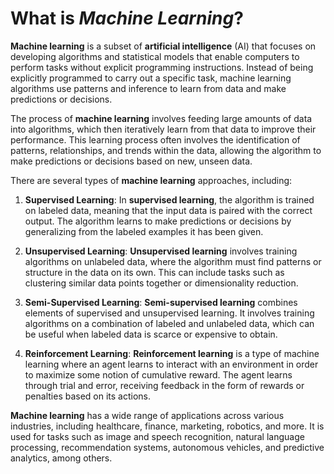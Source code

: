 # What is *Machine Learning*?

**Machine learning** is a subset of **artificial intelligence** (AI) that focuses on developing algorithms and statistical models that enable computers to perform tasks without explicit programming instructions. Instead of being explicitly programmed to carry out a specific task, machine learning algorithms use patterns and inference to learn from data and make predictions or decisions.

The process of **machine learning** involves feeding large amounts of data into algorithms, which then iteratively learn from that data to improve their performance. This learning process often involves the identification of patterns, relationships, and trends within the data, allowing the algorithm to make predictions or decisions based on new, unseen data.

There are several types of **machine learning** approaches, including:

1. **Supervised Learning**: In **supervised learning**, the algorithm is trained on labeled data, meaning that the input data is paired with the correct output. The algorithm learns to make predictions or decisions by generalizing from the labeled examples it has been given.

2. **Unsupervised Learning**: **Unsupervised learning** involves training algorithms on unlabeled data, where the algorithm must find patterns or structure in the data on its own. This can include tasks such as clustering similar data points together or dimensionality reduction.

3. **Semi-Supervised Learning**: **Semi-supervised learning** combines elements of supervised and unsupervised learning. It involves training algorithms on a combination of labeled and unlabeled data, which can be useful when labeled data is scarce or expensive to obtain.

4. **Reinforcement Learning**: **Reinforcement learning** is a type of machine learning where an agent learns to interact with an environment in order to maximize some notion of cumulative reward. The agent learns through trial and error, receiving feedback in the form of rewards or penalties based on its actions.

**Machine learning** has a wide range of applications across various industries, including healthcare, finance, marketing, robotics, and more. It is used for tasks such as image and speech recognition, natural language processing, recommendation systems, autonomous vehicles, and predictive analytics, among others.

